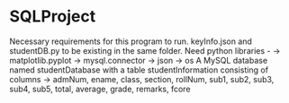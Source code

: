 # SQLProject
Necessary requirements for this program to run.
keyInfo.json and studentDB.py to be existing in the same folder.
Need python libraries -
-> matplotlib.pyplot
-> mysql.connector
-> json
-> os
A MySQL database named studentDatabase with a table studentInformation consisting of columns
-> admNum, ename, class, section, rollNum, sub1, sub2, sub3, sub4, sub5, total, average, grade, remarks, fcore
